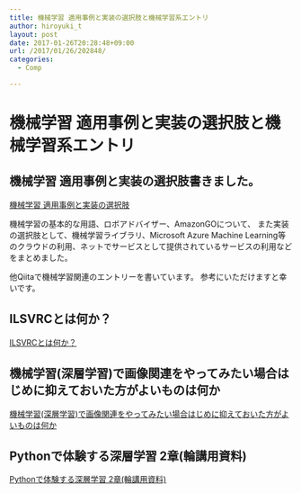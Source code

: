 ```yaml
---
title: 機械学習 適用事例と実装の選択肢と機械学習系エントリ
author: hiroyuki_t
layout: post
date: 2017-01-26T20:28:48+09:00
url: /2017/01/26/202848/
categories:
  - Comp

---
```


# 機械学習 適用事例と実装の選択肢と機械学習系エントリ


## 機械学習 適用事例と実装の選択肢書きました。
[機械学習 適用事例と実装の選択肢](https://speakerdeck.com/tflare/machine-learning-application-case-and-implementation-options) 


機械学習の基本的な用語、ロボアドバイザー、AmazonGOについて、
また実装の選択肢として、機械学習ライブラリ、Microsoft Azure Machine Learning等のクラウドの利用、ネットでサービスとして提供されているサービスの利用などをまとめました。


他Qiitaで機械学習関連のエントリーを書いています。
参考にいただけますと幸いです。


## ILSVRCとは何か？
[ILSVRCとは何か？](http://qiita.com/taki_tflare/items/40bd1313d85513b4b861)


## 機械学習(深層学習)で画像関連をやってみたい場合はじめに抑えておいた方がよいものは何か
[機械学習(深層学習)で画像関連をやってみたい場合はじめに抑えておいた方がよいものは何か](http://qiita.com/taki_tflare/items/40bd1313d85513b4b861)


## Pythonで体験する深層学習 2章(輪講用資料)
[Pythonで体験する深層学習 2章(輪講用資料)](http://qiita.com/taki_tflare/items/b3032980568d6ea69d84)

